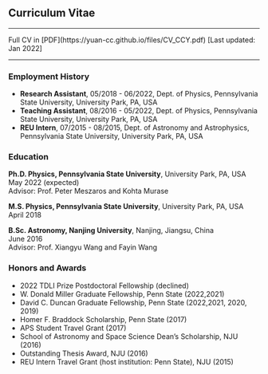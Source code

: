 ## Curriculum Vitae
<hr>
Full CV in [PDF](https://yuan-cc.github.io/files/CV_CCY.pdf) [Last updated: Jan 2022]
<hr>

### Employment History
- **Research Assistant**, 05/2018 - 06/2022, Dept. of Physics, Pennsylvania State University, University Park, PA, USA<br />
- **Teaching Assistant**, 08/2016 - 05/2022, Dept. of Physics, Pennsylvania State University, University Park, PA, USA<br />
- **REU Intern**, 07/2015 - 08/2015, Dept. of Astronomy and Astrophysics, Pennsylvania State University, University Park, PA, USA<br />

### Education
**Ph.D. Physics, Pennsylvania State University**, University Park, PA, USA<br />
May 2022 (expected) <br />
Advisor: Prof. Peter Meszaros and Kohta Murase

**M.S. Physics, Pennsylvania State University**, University Park, PA, USA <br />
April 2018 <br />

**B.Sc. Astronomy, Nanjing University**, Nanjing, Jiangsu, China<br />
June 2016  <br />
Advisor: Prof. Xiangyu Wang and Fayin Wang

### Honors and Awards
* 2022 TDLI Prize Postdoctoral Fellowship (declined)
* W. Donald Miller Graduate Fellowship, Penn State (2022,2021)
* David C. Duncan Graduate Fellowship, Penn State (2022,2021, 2020, 2019)
* Homer F. Braddock Scholarship, Penn State (2017)
* APS Student Travel Grant (2017)
* School of Astronomy and Space Science Dean’s Scholarship, NJU (2016)
* Outstanding Thesis Award, NJU (2016)
* REU Intern Travel Grant (host institution: Penn State), NJU (2015)


